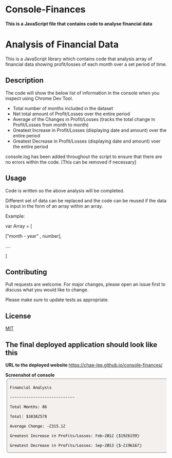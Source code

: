 # Console-Finances

<b> This is a JavaScript file that contains code to analyse financial data </b>

# Analysis of Financial Data

This is a JavaScript library which contains code that analysis array of financial data showing profit/losses of each month over a set period of time. 


## Description

The code will show the below list of information in the console when you inspect using Chrome Dev Tool. 

- Total number of months included in the dataset
- Net total amount of Profit/Losses over the entire period
- Average of the Changes in Profit/Losses (tracks the total change in Profit/Losses from month to month)
- Greatest Increase in Profit/Losses (displaying date and amount) over the entire period
- Greatest Decrease in Profit/Losses (displaying date and amount) voer the entire period

console.log has been added throughout the script to ensure that there are no errors within the code. 
[This can be removed if necessary]

## Usage
Code is written so the above analysis will be completed. 

Different set of data can be replaced and the code can be reused if the data is input in the form of an array within an array. 

Example: 

var Array = [

  ["month - year" , number],
  
  ....

]


## Contributing

Pull requests are welcome. For major changes, please open an issue first
to discuss what you would like to change.

Please make sure to update tests as appropriate.

## License

[MIT](https://choosealicense.com/licenses/mit/)



## The final deployed application should look like this

<b> URL to the deployed website </b>
https://chae-lee.github.io/console-finances/

<b> Screenshot of console </b>
![consolescreenshot](./images/financial-analysis-screenshot.png)
